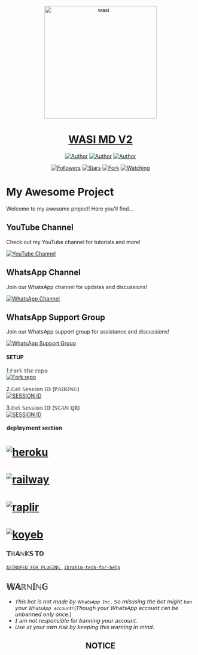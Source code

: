 <p align="center">  
  <a href="https://whatsapp.com/channel/0029VaDK8ZUDjiOhwFS1cP2j">
    <img alt="wasi" height="300" src="https://telegra.ph/file/e3d7f8c20114d76b33a98.jpg">
    <h1 align="center">WASI MD V2</h1>
  </a>
</p>
<p align="center">
<a href="https://github.com/Itxxwasi"><img title="Author" src="https://img.shields.io/badge/Itxxwasi-black?style=for-the-badge&logo=Github"></a> <a href="https://whatsapp.com/channel/0029VaDK8ZUDjiOhwFS1cP2j"><img title="Author" src="https://img.shields.io/badge/CHANNEL-black?style=for-the-badge&logo=whatsapp"></a> <a href="https://wa.me/923192173398"><img title="Author" src="https://img.shields.io/badge/CHAT US-black?style=for-the-badge&logo=whatsapp"></a>
<p/>
<p align="center">
<a href="https://github.com/Itxxwasi?tab=followers"><img title="Followers" src="https://img.shields.io/github/followers/Itxxwasi?label=Followers&style=social"></a>
<a href="https://github.com/Itxxwasi/WASI-MD-V2/stargazers/"><img title="Stars" src="https://img.shields.io/github/stars/Itxxwasi/WASI-MD-V2?&style=social"></a>
<a href="https://github.com/Itxxwasi/WASI-MD-V2/network/members"><img title="Fork" src="https://img.shields.io/github/forks/Itxxwasi/WASI-MD-V2?style=social"></a>
<a href="https://github.com/Itxxwasi/WASI-MD-V2/watchers"><img title="Watching" src="https://img.shields.io/github/watchers/Itxxwasi/WASI-MD-V2?label=Watching&style=social"></a>
</p>

####  
# My Awesome Project

Welcome to my awesome project! Here you'll find...
## YouTube Channel

Check out my YouTube channel for tutorials and more!

[![YouTube Channel](https://img.shields.io/badge/Subscribe-My%20Channel-red?style=for-the-badge&logo=youtube)](https://www.youtube.com/@wasitech1)
## WhatsApp Channel

Join our WhatsApp channel for updates and discussions!

[![WhatsApp Channel](https://img.shields.io/badge/Join-WhatsApp%20Channel-25D366?style=for-the-badge&logo=whatsapp)](https://whatsapp.com/channel/0029VaDK8ZUDjiOhwFS1cP2j)
## WhatsApp Support Group

Join our WhatsApp support group for assistance and discussions!

[![WhatsApp Support Group](https://img.shields.io/badge/Join-WhatsApp%20Support%20Group-25D366?style=for-the-badge&logo=whatsapp)](https://chat.whatsapp.com/Dd2RCJsumFWBfQ6290pDy8)

#### SETUP

1.𝔽𝕠𝕣𝕜 𝕥𝕙𝕖 𝕣𝕖𝕡𝕠
    <br>
<a href='https://github.com/Itxxwasi/WASI-MD-V2/fork' target="_blank"><img alt='Fork repo' src='https://img.shields.io/badge/Fork Repo-100000?style=for-the-badge&logo=scan&logoColor=white&labelColor=black&color=green'/></a>



2.𝔾𝕖𝕥 𝕊𝕖𝕤𝕤𝕚𝕠𝕟 𝕀𝔻 (ℙ𝔸𝕀ℝ𝕀ℕ𝔾)
    <br>
<a href='https://wasimdscanner-68feefafb737.herokuapp.com/pair' target="_blank"><img alt='SESSION ID' src='https://img.shields.io/badge/Session_id-100000?style=for-the-badge&logo=scan&logoColor=white&labelColor=black&color=green'/></a>


3.𝔾𝕖𝕥 𝕊𝕖𝕤𝕤𝕚𝕠𝕟 𝕀𝔻 (𝕊ℂ𝔸ℕ ℚℝ)
    <br>
<a href='https://wasimdscanner-68feefafb737.herokuapp.com/' target="_blank"><img alt='SESSION ID' src='https://img.shields.io/badge/Session_id-100000?style=for-the-badge&logo=scan&logoColor=white&labelColor=black&color=green'/></a>


#### 𝕕𝕖𝕡𝕝𝕠𝕪𝕞𝕖𝕟𝕥 𝕤𝕖𝕔𝕥𝕚𝕠𝕟
# <a href="https://dashboard.heroku.com/new?template=https://github.com/Itxxwasi/WASI-MD-V2"><img title="heroku" src="https://img.shields.io/badge/DEPLOY ON HEROKU-h?color=green&style=for-the-badge&logo=msi"></a>
# <a href="https://railway.app/template/tM2McB?referralCode=v7Xehd"><img title="railway" src="https://img.shields.io/badge/DEPLOY ON RAILWAY-h?color=green&style=for-the-badge&logo=msi"></a>
# <a href="(https://replit.com/github/Itxxwasi/WASI-MD-V2"><img title="raplir" src="https://img.shields.io/badge/RAPLIT-h?color=green&style=for-the-badge&logo=msi"></a>
# <a href="https://wasimd-9dedcea2edba.herokuapp.com/"><img title="koyeb" src="https://img.shields.io/badge/DEPLOY ON KYOEB-h?color=green&style=for-the-badge&logo=msi"></a>
### 𝕋ℍ𝔸ℕ𝕂𝕊 𝕋𝕆
 [`ASTROPED FOR PLUGINS `](https://github.com/astroped)
  [`ibrahim-tech-for-help`](https://github.com/ibrahimaitech)
  



   
## 𝕎𝔸ℝℕ𝕀ℕ𝔾
- 𝘛𝘩𝘪𝘴 𝘣𝘰𝘵 𝘪𝘴 𝘯𝘰𝘵 𝘮𝘢𝘥𝘦 𝘣𝘺 `𝘞𝘩𝘢𝘵𝘴𝘈𝘱𝘱 𝘐𝘯𝘤.` 𝘚𝘰 𝘮𝘪𝘴𝘶𝘴𝘪𝘯𝘨 𝘵𝘩𝘦 𝘣𝘰𝘵 𝘮𝘪𝘨𝘩𝘵 `𝘣𝘢𝘯` 𝘺𝘰𝘶𝘳 `𝘞𝘩𝘢𝘵𝘴𝘈𝘱𝘱 𝘢𝘤𝘤𝘰𝘶𝘯𝘵!`(𝘛𝘩𝘰𝘶𝘨𝘩 𝘺𝘰𝘶𝘳 𝘞𝘩𝘢𝘵𝘴𝘈𝘱𝘱 𝘢𝘤𝘤𝘰𝘶𝘯𝘵 𝘤𝘢𝘯 𝘣𝘦 𝘶𝘯𝘣𝘢𝘯𝘯𝘦𝘥 𝘰𝘯𝘭𝘺 𝘰𝘯𝘤𝘦.)
- 𝘐 𝘢𝘮 𝘯𝘰𝘵 𝘳𝘦𝘴𝘱𝘰𝘯𝘴𝘪𝘣𝘭𝘦 𝘧𝘰𝘳 𝘣𝘢𝘯𝘯𝘪𝘯𝘨 𝘺𝘰𝘶𝘳 𝘢𝘤𝘤𝘰𝘶𝘯𝘵.
- 𝘜𝘴𝘦 𝘢𝘵 𝘺𝘰𝘶𝘳 𝘰𝘸𝘯 𝘳𝘪𝘴𝘬 𝘣𝘺 𝘬𝘦𝘦𝘱𝘪𝘯𝘨 𝘵𝘩𝘪𝘴 𝘸𝘢𝘳𝘯𝘪𝘯𝘨 𝘪𝘯 𝘮𝘪𝘯𝘥.

<h2 align="center">  NOTICE
</h2>
   
